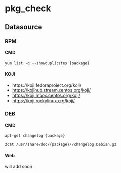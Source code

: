 # pkg_check

## Datasource

### RPM

#### CMD

```
yum list -q --showduplicates {package}
```

#### KOJI

- https://koji.fedoraproject.org/koji/
- https://kojihub.stream.centos.org/koji/
- https://koji.mbox.centos.org/koji/
- https://koji.rockylinux.org/koji/

### DEB

#### CMD

```
apt-get changelog {package}
```

```
zcat /usr/share/doc/{package}//changelog.Debian.gz
```

#### Web

will add soon

